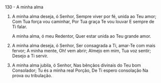 130 - A minha alma

1. A minha alma deseja, ó Senhor,
   Sempre viver por fé, unida ao Teu amor;
   Com Tua força vou caminhar,
   Por Tua graça Te vou louvar
   E sempre de Ti falar.

   A minha alma, ó meu Redentor,
   Quer estar unida ao Teu grande amor.

2. A minha alma deseja, ó Senhor,
   Ser consagrada a Ti, amar-Te com mais fervor;
   A minha mente, Oh! vem abrir;
   Almejo em mim, Tua voz sentir;
   Desejo a Ti servir.

3. A minha alma jubila, ó Senhor,
   Nas bênçãos divinais do Teu bom Consolador;
   Tu és a minha real Porção,
   De Ti espero consolação
   Na prova ou tribulação.
